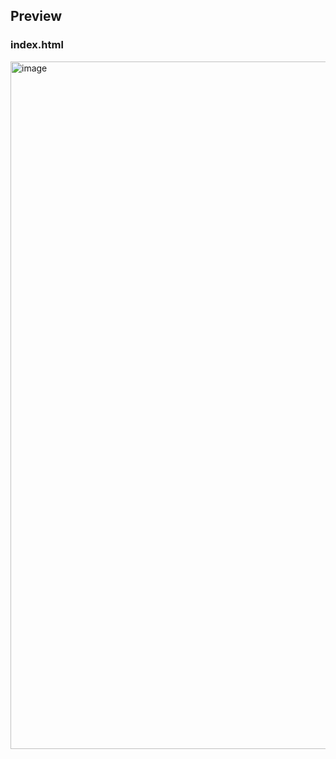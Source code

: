 ## Preview

### index.html
<img width="1100" alt="image" src="https://github.com/kishanrajput23/Love-Babbar-Web-Development-Course/assets/70385488/41426ab6-5315-4671-b61a-cc253dc6d0f0">
